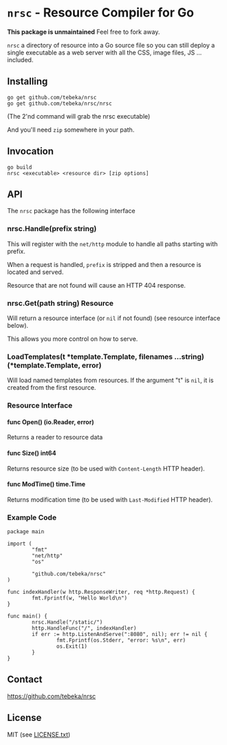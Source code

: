 # `nrsc` - Resource Compiler for Go

**This package is unmaintained** Feel free to fork away.

`nrsc`  a directory of resource into a Go source file so you can still
deploy a single executable as a web server with all the CSS, image files, JS ...
included.


## Installing

    go get github.com/tebeka/nrsc
    go get github.com/tebeka/nrsc/nrsc

(The 2'nd command will grab the nrsc executable)

And you'll need `zip` somewhere in your path.

## Invocation

    go build
    nrsc <executable> <resource dir> [zip options]


## API
The `nrsc` package has the following interface

### nrsc.Handle(prefix string)

This will register with the `net/http` module to handle all paths starting with prefix. 

When a request is handled, `prefix` is stripped and then a resource is
located and served.

Resource that are not found will cause an HTTP 404 response.

### nrsc.Get(path string) Resource

Will return a resource interface (or `nil` if not found) (see resource interface below).

This allows you more control on how to serve.


### LoadTemplates(t *template.Template, filenames ...string) (*template.Template, error)

Will load named templates from resources. If the argument "t" is `nil`, it is
created from the first resource.

### Resource Interface

#### func Open() (io.Reader, error)
Returns a reader to resource data

#### func Size() int64
Returns resource size (to be used with `Content-Length` HTTP header).

#### func ModTime() time.Time
Returns modification time (to be used with `Last-Modified` HTTP header).

### Example Code

    package main

    import (
            "fmt"
            "net/http"
            "os"

            "github.com/tebeka/nrsc"
    )

    func indexHandler(w http.ResponseWriter, req *http.Request) {
            fmt.Fprintf(w, "Hello World\n")
    }

    func main() {
            nrsc.Handle("/static/")
            http.HandleFunc("/", indexHandler)
            if err := http.ListenAndServe(":8080", nil); err != nil {
                    fmt.Fprintf(os.Stderr, "error: %s\n", err)
                    os.Exit(1)
            }
    }


## Contact
https://github.com/tebeka/nrsc
    
## License
MIT (see [LICENSE.txt][license])

[license]: https://github.com/tebeka/nrsc/src/tip/LICENSE.txt
